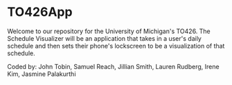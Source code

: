 # TO426App

Welcome to our repository for the University of Michigan's TO426.
The Schedule Visualizer will be an application that takes in a user's daily schedule and then sets their phone's
lockscreen to be a visualization of that schedule.

Coded by: John Tobin, Samuel Reach, Jillian Smith, Lauren Rudberg, Irene Kim, Jasmine Palakurthi

